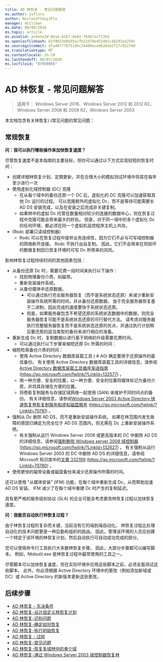 ```yaml
---
title: AD 林恢复 - 常见问题解答
ms.author: joflore
author: MicrosoftGuyJFlo
manager: mtillman
ms.date: 08/09/2018
ms.topic: article
ms.assetid: ac9e5a3d-8b1e-41b7-8e02-f64b7acf1359
ms.openlocfilehash: 62f0653d0d35a1fb21d7de452401c48291e4259c
ms.sourcegitcommit: dfa48f77b751dbc34409aced628eb2f17c912f08
ms.translationtype: MT
ms.contentlocale: zh-CN
ms.lasthandoff: 08/07/2020
ms.locfileid: "87959055"
---
```

# <a name="ad-forest-recovery---faq"></a>AD 林恢复 - 常见问题解答

>适用于： Windows Server 2016、Windows Server 2012 和 2012 R2，Windows Server 2008 和 2008 R2，Windows Server 2003

本文档包含有关林恢复)  (常见问题的常见问题：

## <a name="general-recovery"></a>常规恢复

**问：我可以执行哪些操作来加快恢复速度？**

尽管恢复速度不是本指南的主要目标，但你可以通过以下方式实现较短的恢复时间：

- 创建详细林恢复计划、定期更新，并在合理大小的模拟测试环境中将其在每年至少进行一次
- 使用虚拟化域控制器 (DC) 克隆
   - 在从每个域中的备份还原一个 DC 后，虚拟化的 DC 克隆可以加速获取其他 Dc 运行的过程。 可以克隆额外的虚拟化 Dc，而不是等待可能需要长 AD DS 安装完成，以及在安装之后完成非关键复制。
   - 如果林中的虚拟 Dc 托管在数量相对较少的连接的数据中心，则在恢复过程中克隆可能会带来最大的好处。 但是，对于同一域中的多个虚拟化 Dc 的任何环境，都必须在同一个虚拟机监控程序主机上共存。
-  (Rodc 部署只读域控制器) 
   - Rodc 可以在恢复过程中提供业务连续性，因为它们不必与可写域控制器的网络断开连接。 Rodc 不执行出站复制。 因此，它们不会带来在将损坏的数据复制回已恢复环境时可写 Dc 所带来的风险。

影响林恢复过程持续时间的其他因素包括：

- 从备份还原 Dc 时，需要花费一段时间来执行以下操作：
   - 找到物理备份介质，如磁带。
   - 重新安装操作系统。
   - 从备份媒体中还原数据。
      - 可以通过执行完全服务器恢复（而不是系统状态还原）来减少重新安装操作系统所需的时间，并从备份还原数据。 由于完全服务器恢复基于二进制，因此完成的速度要快于系统状态还原。
      - 但是，如果服务器包含不希望还原的系统状态数据中的数据，则完全服务器恢复可能不是系统状态还原的可行替代方法。 请考虑对服务器执行完整服务器恢复而不是系统状态还原的优点，并通过执行计划稍后要还原的适当类型的备份来进行相应的准备。
- 重新生成 Dc 时，复制数据以进行基于网络的升级需要花费时间。
   - 可以通过执行以下步骤来缩短还原 Dc 所需的时间：
- 缩短检索备份介质的时间：
   - 使用 Active Directory 数据库装载工具 ( # A0) 确定要用于还原操作的最佳备份。 有关使用 Active Directory 数据库装载工具的详细信息，请参阅[Active Directory 数据库装载工具循序渐进指南](https://go.microsoft.com/fwlink/?LinkId=132577) (https://go.microsoft.com/fwlink/?LinkId=132577) 。
   - 用一种方便、安全的位置，以一种方便、安全的位置将媒体标记为备份介质，并将其存储在方便的位置。
   - 将卷影复制服务与存储区域网络一起使用 (SAN) 来维护不同时间点的备份。 有关详细信息，请参阅[Windows Server 2003 Active Directory 快速恢复卷影复制服务和虚拟磁盘服务](https://go.microsoft.com/fwlink/?LinkId=70781) (https://go.microsoft.com/fwlink/?LinkId=70781) 。
- 强制从 Dc 删除 AD DS，而不是重新安装操作系统。 如果在林范围内发生故障的原因已确定为完全位于 AD DS 范围内，则无需在 Dc 上重新安装操作系统。
   - 有关强制从运行 Windows Server 2008 或更高版本的 DC 中删除 AD DS 的详细信息，请参阅[强制删除 Windows server 2008 域控制器](https://go.microsoft.com/fwlink/?LinkId=132627) (https://go.microsoft.com/fwlink/?LinkId=132627) 。 有关强制从运行 Windows Server 2003 的 DC 中删除 AD DS 的详细信息，请参阅 Microsoft 知识库中的[文章 332199](https://go.microsoft.com/fwlink/?LinkId=70780) (https://go.microsoft.com/fwlink/?LinkId=70780) 。
- 使用更快的磁带设备或磁盘备份来减少还原操作所需的时间。

还可以使用 "从媒体安装" (IFM) 功能，在每个域中重新生成 Dc，从而帮助加速 AD DS 安装。 IFM 减少了在每个域中重建 Dc 时产生的复制延迟。

具有更严格的服务级别协议 (SLA) 的企业可能会考虑更改林恢复过程以加快恢复速度。

**问：我能否自动执行林恢复过程？**

由于林恢复过程的复杂而关键，当前没有它的端到端自动化。 林恢复过程比处理自动化的技术问题更是一种后勤和组织的挑战。 因此，管理该环境的人员应创建一个特定于该环境的林恢复计划，然后自动执行可自动成功完成的部分。

您可以使用命令行工具执行大多数林恢复步骤。 因此，大部分步骤都可以编写脚本。 例如，Ntdsutil.exe 是林恢复过程中最常使用的工具之一。

尽管脚本可以加快恢复速度，但在实际环境中应用这些脚本之前，必须全面测试这些脚本。 此外，你必须根据 Active Directory 环境中的更改（例如添加新域或 DC）或 Active Directory 的新版本更新这些更改。

## <a name="next-steps"></a>后续步骤

- [AD 林恢复 - 先决条件](AD-Forest-Recovery-Prerequisties.md)
- [AD 林恢复-设计自定义林恢复计划](AD-Forest-Recovery-Devising-a-Plan.md)
- [AD 林恢复-识别问题](AD-Forest-Recovery-Identify-the-Problem.md)
- [AD 林恢复-确定如何恢复](AD-Forest-Recovery-Determine-how-to-Recover.md)
- [AD 林恢复-执行初始恢复](AD-Forest-Recovery-Perform-initial-recovery.md)
- [AD 林恢复 - 过程](AD-Forest-Recovery-Procedures.md)
- [AD 林恢复-常见问题](AD-Forest-Recovery-FAQ.md)
- [AD 林恢复-恢复多域林中的单个域](AD-Forest-Recovery-Single-Domain-in-Multidomain-Recovery.md)
- [AD 林恢复-通过 Windows Server 2003 域控制器恢复林](AD-Forest-Recovery-Windows-Server-2003.md)
